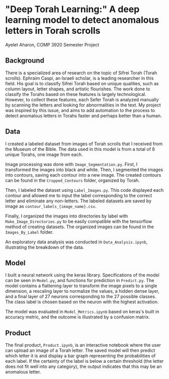 # "Deep Torah Learning:" A deep learning model to detect anomalous letters in Torah scrolls
Ayelet Aharon, COMP 3920 Semester Project

## Background

There is a specialized area of research on the topic of Sifrei Torah (Torah scrolls). 
Ephraim Caspi, an Israeli scholar, is a leading researcher in this field. 
His goal is to classify Sifrei Torah based on unique qualities, such as column layout, letter shapes, and artistic flourishes. 
The work done to classify the Torahs based on these features is largely technological. 
However, to collect these features, each Sefer Torah is analyzed manually by scanning the letters and looking for abnormalities in the text. 
My project was inspired by this issue, and aims to add automation to the process to detect anomalous letters in Torahs faster and perhaps better than a human. 

## Data

I created a labeled dataset from images of Torah scrolls that I received from the Museum of the Bible. 
The data used in this model is from a total of 8 unique Torahs, one image from each. 

Image processing was done with `Image_Segmentation.py`.
First, I transformed the images into black and white. 
Then, I segmented the images into contours, saving each contour into a new image. The created contours can be found in the `Cropped_Contours` folder, organized by Torah.

Then, I labeled the dataset using `Label_Images.py`. 
This code displayed each contour and allowed me to input the label corresponding to the correct letter and eliminate any non-letters.
The labeled datasets are saved by image as `contour_labels_{image_name}.csv`.

Finally, I organized the images into directories by label with `Make_Image_Directories.py` to be easily compatible with the tensorflow method of creating datasets.
The organized images can be found in the `Images_By_Label` folder.

An exploratory data analysis was conducted in `Data_Analysis.ipynb`, illustrating the breakdown of the data. 

## Model

I built a neural network using the keras library. Specifications of the model can be seen in `Model.py`, and functions for prediction in `Predict.py`. The model contains a flattening layer to transform the image pixels to a single dimension, a rescaling layer to normalize the values, a hidden dense layer, and a final layer of 27 neurons corresponding to the 27 possible classes. The class label is chosen based on the neuron with the highest activation.

The model was evaluated in `Model_Metrics.ipynb` based on keras's built in accuracy metric, and the outcome is illustrated by a confusion matrix.

## Product

The final product, `Product.ipynb`, is an interactive notebook where the user can upload an image of a Torah letter. 
The saved model will then predict which letter it is and display a bar graph representing the probabilities of each label.
If the certainty of the label is below a certain threshold (the letter does not fit well into any category), the output indicates that this may be an anomalous letter.




